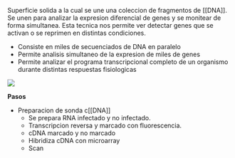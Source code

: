 Superficie solida a la cual se une una coleccion de fragmentos de [[DNA]]. Se unen para analizar la expresion diferencial de genes y se monitear de forma simultanea. Esta tecnica nos permite ver detectar genes que se activan o se reprimen en distintas condiciones.

- Consiste en miles de secuenciados de DNA en paralelo
- Permite analisis simultaneo de la expresion de miles de genes
- Permite analizar el programa transcripcional completo de un organismo durante distintas respuestas fisiologicas 

![](https://i.imgur.com/WTZYPyy.png)

**Pasos**
- Preparacion de sonda c[[DNA]]
	- Se prepara RNA infectado y no infectado.
	- Transcripcion reversa y marcado con fluorescencia.
	- cDNA marcado y no marcado
	- Hibridiza cDNA con microarray
	- Scan


